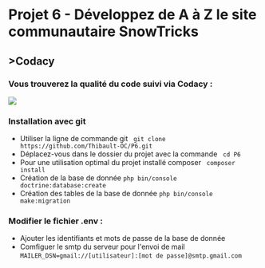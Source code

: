 <h1>Projet 6 - Développez de A à Z le site communautaire SnowTricks</h1>
<h2>>Codacy</h2>
<h3>Vous trouverez la qualité du code suivi via Codacy : </h3>
<a href="https://www.codacy.com/gh/Thibault-OC/P6/dashboard?utm_source=github.com&amp;utm_medium=referral&amp;utm_content=Thibault-OC/P6&amp;utm_campaign=Badge_Grade"><img src="https://app.codacy.com/project/badge/Grade/09cd42a3c42c4deb8e7d6b557a7de9c3"/></a>
<h3>Installation avec git</h3>
    <ul>
        <li>Utiliser la ligne de commande git  <code> git clone https://github.com/Thibault-OC/P6.git</code> </li>
        <li>Déplacez-vous dans le dossier du projet avec la commande <code> cd P6</code> </li>
        <li>Pour une utilisation optimal du projet installé composer <code> composer install </code></li>
        <li>Création de la base de donnée <code>php bin/console doctrine:database:create</code></li>
        <li>Création des tables de la base de donnée <code>php bin/console make:migration</code></li>
    </ul>
<h3>Modifier le fichier .env :</h3>
    <ul>
        <li>Ajouter les identifiants et mots de passe de la base de donnée</li>
        <li>Comfiguer le smtp du serveur pour l'envoi de mail<br>
             <code>MAILER_DSN=gmail://[utilisateur]:[mot de passe]@smtp.gmail.com</code>
        </li>
    </ul>

